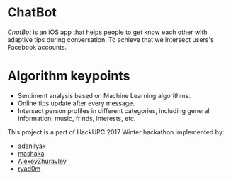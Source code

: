 # ChatBot

*ChatBot* is an iOS app that helps people to get know each other with adaptive tips during conversation. To achieve that we intersect users's Facebook accounts. 

# Algorithm keypoints
* Sentiment analysis based on Machine Learning algorithms.
* Online tips update after every message.
* Intersect person profiles in different categories, including general information, music, frinds, interests, etc.

This project is a part of HackUPC 2017 Winter hackathon implemented by:
- [adanilyak](https://github.com/adanilyak)
- [mashaka](https://github.com/mashaka)
- [AlexeyZhuravlev](https://github.com/AlexeyZhuravlev)
- [ryad0m](https://github.com/ryad0m)
